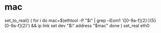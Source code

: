 mac
===

set_to_real() (
  for i do
    mac=$(ethtool -P "$i" | grep -iEom1 '([0-9a-f]{2}:){5}[0-9a-f]{2}') &&
      ip link set dev "$i" address "$mac"
  done
)
set_real eth0